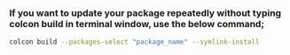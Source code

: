### If you want to update your package repeatedly without typing colcon build in terminal window, use the below command;
```bash
colcon build --packages-select "package_name" --symlink-install
```

